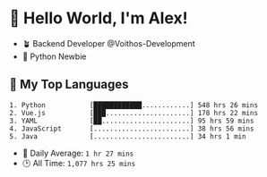 # 👋 Hello World, I'm Alex!

- 🪴 Backend Developer @Voithos-Development
- 🐍 Python Newbie

## 💚 My Top Languages
```
1. Python           [████████████............] 548 hrs 26 mins
2. Vue.js           [███.....................] 178 hrs 22 mins
3. YAML             [██......................] 95 hrs 59 mins
4. JavaScript       [........................] 38 hrs 56 mins
5. Java             [........................] 34 hrs 1 min
```
- 💪 Daily Average: `1 hr 27 mins`
- 🕑 All Time: `1,077 hrs 25 mins`